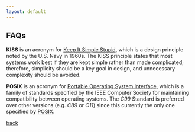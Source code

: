 ```yaml
---
layout: default
---
```


## FAQs

**KISS** is an acronym for [Keep It Simple Stupid](https://en.wikipedia.org/wiki/KISS_principle), which is a design principle noted by the U.S. Navy in 1960s. The KISS principle states that most systems work best if they are kept simple rather than made complicated; therefore, simplicity should be a key goal in design, and unnecessary complexity should be avoided.

**POSIX** is an acronym for [Portable Operating System Interface](https://opensource.com/article/19/7/what-posix-richard-stallman-explains), which is a family of standards specified by the IEEE Computer Society for maintaining compatibility between operating systems. The *C99* Standard is preferred over other versions (e.g. *C89* or *C11*) since this currently the only one specified by [POSIX](https://pubs.opengroup.org/onlinepubs/9699919799/utilities/c99.html).

[back](./)
